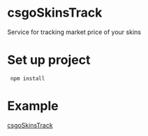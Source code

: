 # csgoSkinsTrack

Service for tracking market price of your skins

# Set up project 
     npm install

# Example
[csgoSkinsTrack](https://immense-waters-27499.herokuapp.com/register)

